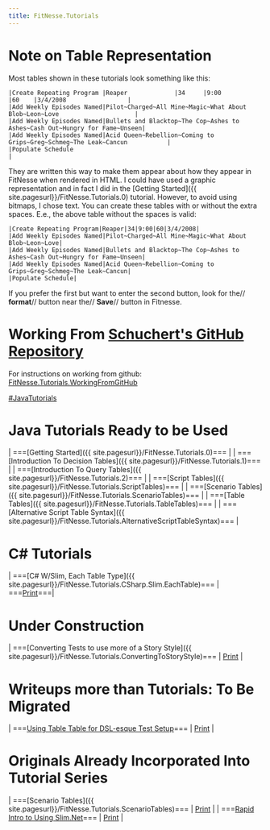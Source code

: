 ```yaml
---
title: FitNesse.Tutorials
---
```

# Note on Table Representation
Most tables shown in these tutorials look something like this:
```
|Create Repeating Program |Reaper             |34     |9:00          |60    |3/4/2008                 |
|Add Weekly Episodes Named|Pilot~Charged~All Mine~Magic~What About Blob~Leon~Love                     |
|Add Weekly Episodes Named|Bullets and Blacktop~The Cop~Ashes to Ashes~Cash Out~Hungry for Fame~Unseen|
|Add Weekly Episodes Named|Acid Queen~Rebellion~Coming to Grips~Greg~Schmeg~The Leak~Cancun           |
|Populate Schedule                                                                                    |
```

They are written this way to make them appear about how they appear in FitNesse when rendered in HTML. I could have used a graphic representation and in fact I did in the [Getting Started]({{ site.pagesurl}}/FitNesse.Tutorials.0) tutorial. However, to avoid using bitmaps, I chose text. You can create these tables with or without the extra spaces. E.e., the above table without the spaces is valid:
```
|Create Repeating Program|Reaper|34|9:00|60|3/4/2008|
|Add Weekly Episodes Named|Pilot~Charged~All Mine~Magic~What About Blob~Leon~Love|
|Add Weekly Episodes Named|Bullets and Blacktop~The Cop~Ashes to Ashes~Cash Out~Hungry for Fame~Unseen|
|Add Weekly Episodes Named|Acid Queen~Rebellion~Coming to Grips~Greg~Schmeg~The Leak~Cancun|
|Populate Schedule|
```

If you prefer the first but want to enter the second button, look for the// **format**// button near the// **Save**// button in Fitnesse.

# Working From [Schuchert's GitHub Repository](http://github.com/schuchert/fitnesse-tutorials/tree/master)
For instructions on working from github: [FitNesse.Tutorials.WorkingFromGitHub]({{site.pagesurl}}/FitNesse.Tutorials.WorkingFromGitHub)

[#JavaTutorials]({{site.pagesurl}}/#JavaTutorials)
# Java Tutorials Ready to be Used
| ===[Getting Started]({{ site.pagesurl}}/FitNesse.Tutorials.0)=== |
| ===[Introduction To Decision Tables]({{ site.pagesurl}}/FitNesse.Tutorials.1)=== |
| ===[Introduction To Query Tables]({{ site.pagesurl}}/FitNesse.Tutorials.2)=== |
| ===[Script Tables]({{ site.pagesurl}}/FitNesse.Tutorials.ScriptTables)=== |
| ===[Scenario Tables]({{ site.pagesurl}}/FitNesse.Tutorials.ScenarioTables)=== |
| ===[Table Tables]({{ site.pagesurl}}/FitNesse.Tutorials.TableTables)=== |
| ===[Alternative Script Table Syntax]({{ site.pagesurl}}/FitNesse.Tutorials.AlternativeScriptTableSyntax)=== |

# C# Tutorials
| ===[C# W/Slim, Each Table Type]({{ site.pagesurl}}/FitNesse.Tutorials.CSharp.Slim.EachTable)=== | ===[Print](http://schuchert.wikispaces.com/FitNesse.Tutorials.CSharp.Slim.EachTable?f=print)===|

# Under Construction
| ===[Converting Tests to use more of a Story Style]({{ site.pagesurl}}/FitNesse.Tutorials.ConvertingToStoryStyle)=== | [Print](http://schuchert.wikispaces.com/FitNesse.Tutorials.ConvertingToStoryStyle?f=print) |

# Writeups more than Tutorials: To Be Migrated
| ===[Using Table Table for DSL-esque Test Setup]({{site.pagesurl}}/Acceptance_Testing.FitNesse.TableTableExample)=== | [Print](http://schuchert.wikispaces.com/Acceptance+Testing.FitNesse.TableTableExample?f=print) |

# Originals Already Incorporated Into Tutorial Series
| ===[Scenario Tables]({{ site.pagesurl}}/FitNesse.Tutorials.ScenarioTables)=== | [Print](http://schuchert.wikispaces.com/FitNesse.Tutorials.ScenarioTables?f=print) |
| ===[Rapid Intro to Using Slim.Net]({{site.pagesurl}}/Acceptance_Testing.UsingSlimDotNetInFitNesse)=== | [Print](http://schuchert.wikispaces.com/Acceptance+Testing.UsingSlimDotNetInFitNesse?f=print) |
